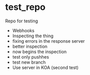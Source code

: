 # test_repo
Repo for testing

* Webhooks
* Inspecting the thing
* fixing errors in the response server
* better inspection
* now begins the inspection
* test only pushhes
* test new branch
* Use server in KOA (second test)

